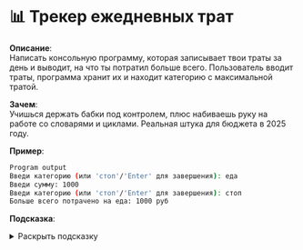 # **📊 Трекер ежедневных трат**

**Описание**:  
Написать консольную программу, которая записывает твои траты за день и выводит, на что ты потратил больше всего. Пользователь вводит траты, программа хранит их и находит категорию с максимальной тратой.

**Зачем**:  
Учишься держать бабки под контролем, плюс набиваешь руку на работе со словарями и циклами. Реальная штука для бюджета в 2025 году.

**Пример**:  
```bash
Program output
Введи категорию (или 'стоп'/'Enter' для завершения): еда
Введи сумму: 1000
Введи категорию (или 'стоп'/'Enter' для завершения): стоп
Больше всего потрачено на еда: 1000 руб
```


**Подсказка**:  
<details>  
<summary>Раскрыть подсказку</summary>  

Для реализации используй стандартные инструменты Python:  
- `input()` — чтобы получить траты от пользователя.  
- Словарь `{категория: сумма}` — для хранения трат.  
- `max()` или цикл — чтобы найти категорию с максимальной суммой.  
- `.strip()` — чтобы убрать лишние пробелы "  транспорт " -> "транспорт".  
- `.lower()` - чтобы преобразовать всё к нижнему регистру "ПечеНье" -> "печенье"

</details>